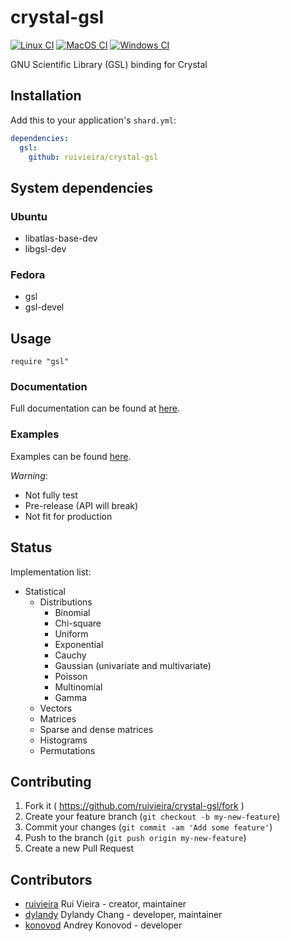 # crystal-gsl

[![Linux CI](https://github.com/ruivieira/crystal-gsl/actions/workflows/linux.yml/badge.svg)](https://github.com/ruivieira/crystal-gsl/actions/workflows/linux.yml)
[![MacOS CI](https://github.com/ruivieira/crystal-gsl/actions/workflows/macos.yml/badge.svg)](https://github.com/ruivieira/crystal-gsl/actions/workflows/macos.yml)
[![Windows CI](https://github.com/ruivieira/crystal-gsl/actions/workflows/windows.yml/badge.svg)](https://github.com/ruivieira/crystal-gsl/actions/workflows/windows.yml)

GNU Scientific Library (GSL) binding for Crystal

## Installation

Add this to your application's `shard.yml`:

```yaml
dependencies:
  gsl:
    github: ruivieira/crystal-gsl
```

## System dependencies

### Ubuntu

- libatlas-base-dev
- libgsl-dev

### Fedora

- gsl
- gsl-devel

## Usage

```crystal
require "gsl"
```

### Documentation

Full documentation can be found at [here](https://ruivieira.github.io/crystal-gsl/).

### Examples

Examples can be found [here](https://ruivieira.github.io/projects/crystal-gsl/).

_Warning_:

- Not fully test
- Pre-release (API will break)
- Not fit for production

## Status

Implementation list:

- Statistical
  - Distributions
    - Binomial
    - Chi-square
    - Uniform
    - Exponential
    - Cauchy
    - Gaussian (univariate and multivariate)
    - Poisson
    - Multinomial
    - Gamma
  - Vectors
  - Matrices
  - Sparse and dense matrices
  - Histograms
  - Permutations

## Contributing

1. Fork it ( https://github.com/ruivieira/crystal-gsl/fork )
2. Create your feature branch (`git checkout -b my-new-feature`)
3. Commit your changes (`git commit -am 'Add some feature'`)
4. Push to the branch (`git push origin my-new-feature`)
5. Create a new Pull Request

## Contributors

- [ruivieira](https://github.com/ruivieira) Rui Vieira - creator, maintainer
- [dylandy](https://github.com/dylandy) Dylandy Chang - developer, maintainer
- [konovod](https://github.com/konovod) Andrey Konovod - developer
